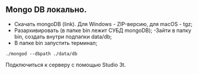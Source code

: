 ## Mongo DB локально. 
- Скачать mongoDB (link). Для Windows - ZIP-версию, для macOS - tgz;
- Разархивировать (в папке bin  лежит СУБД mongoDB);
 -Зайти в папку bin, создать внутри подпапки data/db;
- В папке bin запустить терминал;
```shell
./mongod --dbpath ./data/db​
```
Подключиться к серверу с помощью Studio 3t.